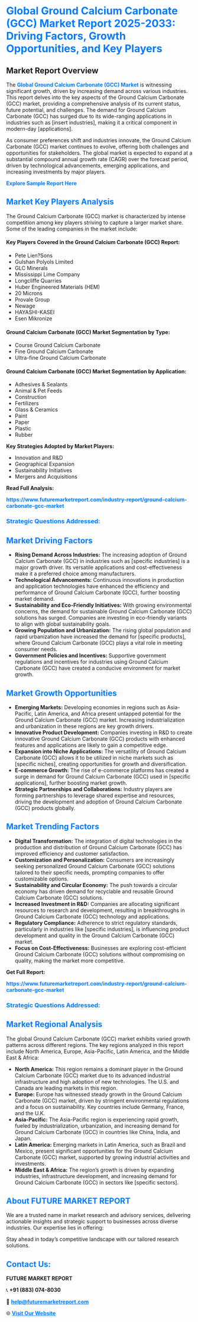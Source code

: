 <h1 style="color: #007BFF;">Global Ground Calcium Carbonate (GCC) Market Report 2025-2033: Driving Factors, Growth Opportunities, and Key Players</h1>

<section id="overview">
<h2>Market Report Overview</h2>
<p>The <a href="https://www.futuremarketreport.com/industry-report/ground-calcium-carbonate-gcc-market" style="color: #007BFF; text-decoration: none;"><strong>Global Ground Calcium Carbonate (GCC) Market</strong></a> is witnessing significant growth, driven by increasing demand across various industries. This report delves into the key aspects of the Ground Calcium Carbonate (GCC) market, providing a comprehensive analysis of its current status, future potential, and challenges. The demand for Ground Calcium Carbonate (GCC) has surged due to its wide-ranging applications in industries such as [insert industries], making it a critical component in modern-day [applications].</p>
<p>As consumer preferences shift and industries innovate, the Ground Calcium Carbonate (GCC) market continues to evolve, offering both challenges and opportunities for stakeholders. The global market is expected to expand at a substantial compound annual growth rate (CAGR) over the forecast period, driven by technological advancements, emerging applications, and increasing investments by major players.</p>
</section>

<section id="overview">
<p><a href="https://www.futuremarketreport.com/request-sample/reportId=83238" style="color: #007BFF; text-decoration: none;"><strong>Explore Sample Report Here</strong></a></p>
</section>

<section id="key-players">
<h2 style="color: #007BFF;">Market Key Players Analysis</h2>
<p>The Ground Calcium Carbonate (GCC) market is characterized by intense competition among key players striving to capture a larger market share. Some of the leading companies in the market include:</p>
<h4>Key Players Covered in the Ground Calcium Carbonate (GCC) Report:</h4>
<ul><li>Pete Lien?Sons</li><li>Gulshan Polyols Limited</li><li>GLC Minerals</li><li>Mississippi Lime Company</li><li>Longcliffe Quarries</li><li>Huber Engineered Materials (HEM)</li><li>20 Microns</li><li>Provale Group</li><li>Newage</li><li>HAYASHI-KASEI</li><li>Esen Mikronize</li></ul>
<h4>Ground Calcium Carbonate (GCC) Market Segmentation by Type:</h4>
<ul><li>Course Ground Calcium Carbonate</li><li>Fine Ground Calcium Carbonate</li><li>Ultra-fine Ground Calcium Carbonate</li></ul>

<h4>Ground Calcium Carbonate (GCC) Market Segmentation by Application:</h4>
<ul><li>Adhesives &amp; Sealants</li><li>Animal &amp; Pet Feeds</li><li>Construction</li><li>Fertilizers</li><li>Glass &amp; Ceramics</li><li>Paint</li><li>Paper</li><li>Plastic</li><li>Rubber</li></ul>
<p><strong>Key Strategies Adopted by Market Players:</strong></p>
<ul>
<li>Innovation and R&D</li>
<li>Geographical Expansion</li>
<li>Sustainability Initiatives</li>
<li>Mergers and Acquisitions</li>
</ul>
</section>

<section>
<p><strong>Read Full Analysis: </strong></p><a href="https://www.futuremarketreport.com/industry-report/ground-calcium-carbonate-gcc-market" style="color: #007BFF; text-decoration: none;"><strong>https://www.futuremarketreport.com/industry-report/ground-calcium-carbonate-gcc-market</strong></a>
<h3 style="color: #007BFF;">Strategic Questions Addressed:</h3>
</section>

<section id="driving-factors">
<h2 style="color: #007BFF;">Market Driving Factors</h2>
<ul>
<li><strong>Rising Demand Across Industries:</strong> The increasing adoption of Ground Calcium Carbonate (GCC) in industries such as [specific industries] is a major growth driver. Its versatile applications and cost-effectiveness make it a preferred choice among manufacturers.</li>
<li><strong>Technological Advancements:</strong> Continuous innovations in production and application technologies have enhanced the efficiency and performance of Ground Calcium Carbonate (GCC), further boosting market demand.</li>
<li><strong>Sustainability and Eco-Friendly Initiatives:</strong> With growing environmental concerns, the demand for sustainable Ground Calcium Carbonate (GCC) solutions has surged. Companies are investing in eco-friendly variants to align with global sustainability goals.</li>
<li><strong>Growing Population and Urbanization:</strong> The rising global population and rapid urbanization have increased the demand for [specific products], where Ground Calcium Carbonate (GCC) plays a vital role in meeting consumer needs.</li>
<li><strong>Government Policies and Incentives:</strong> Supportive government regulations and incentives for industries using Ground Calcium Carbonate (GCC) have created a conducive environment for market growth.</li>
</ul>
</section>

<section id="growth-opportunities">
<h2 style="color: #007BFF;">Market Growth Opportunities</h2>
<ul>
<li><strong>Emerging Markets:</strong> Developing economies in regions such as Asia-Pacific, Latin America, and Africa present untapped potential for the Ground Calcium Carbonate (GCC) market. Increasing industrialization and urbanization in these regions are key growth drivers.</li>
<li><strong>Innovative Product Development:</strong> Companies investing in R&D to create innovative Ground Calcium Carbonate (GCC) products with enhanced features and applications are likely to gain a competitive edge.</li>
<li><strong>Expansion into Niche Applications:</strong> The versatility of Ground Calcium Carbonate (GCC) allows it to be utilized in niche markets such as [specific niches], creating opportunities for growth and diversification.</li>
<li><strong>E-commerce Growth:</strong> The rise of e-commerce platforms has created a surge in demand for Ground Calcium Carbonate (GCC) used in [specific applications], further boosting market growth.</li>
<li><strong>Strategic Partnerships and Collaborations:</strong> Industry players are forming partnerships to leverage shared expertise and resources, driving the development and adoption of Ground Calcium Carbonate (GCC) products globally.</li>
</ul>
</section>

<section id="trending-factors">
<h2 style="color: #007BFF;">Market Trending Factors</h2>
<ul>
<li><strong>Digital Transformation:</strong> The integration of digital technologies in the production and distribution of Ground Calcium Carbonate (GCC) has improved efficiency and customer satisfaction.</li>
<li><strong>Customization and Personalization:</strong> Consumers are increasingly seeking personalized Ground Calcium Carbonate (GCC) solutions tailored to their specific needs, prompting companies to offer customizable options.</li>
<li><strong>Sustainability and Circular Economy:</strong> The push towards a circular economy has driven demand for recyclable and reusable Ground Calcium Carbonate (GCC) solutions.</li>
<li><strong>Increased Investment in R&D:</strong> Companies are allocating significant resources to research and development, resulting in breakthroughs in Ground Calcium Carbonate (GCC) technology and applications.</li>
<li><strong>Regulatory Compliance:</strong> Adherence to strict regulatory standards, particularly in industries like [specific industries], is influencing product development and quality in the Ground Calcium Carbonate (GCC) market.</li>
<li><strong>Focus on Cost-Effectiveness:</strong> Businesses are exploring cost-efficient Ground Calcium Carbonate (GCC) solutions without compromising on quality, making the market more competitive.</li>
</ul>
</section>

<section>
<p><strong>Get Full Report: </strong></p><a href="https://www.futuremarketreport.com/industry-report/ground-calcium-carbonate-gcc-market" style="color: #007BFF; text-decoration: none;"><strong>https://www.futuremarketreport.com/industry-report/ground-calcium-carbonate-gcc-market</strong></a>
<h3 style="color: #007BFF;">Strategic Questions Addressed:</h3>
</section>


<section id="regional-analysis">
<h2 style="color: #007BFF;">Market Regional Analysis</h2>
<p>The global Ground Calcium Carbonate (GCC) market exhibits varied growth patterns across different regions. The key regions analyzed in this report include North America, Europe, Asia-Pacific, Latin America, and the Middle East & Africa:</p>
<ul>
<li><strong>North America:</strong> This region remains a dominant player in the Ground Calcium Carbonate (GCC) market due to its advanced industrial infrastructure and high adoption of new technologies. The U.S. and Canada are leading markets in this region.</li>
<li><strong>Europe:</strong> Europe has witnessed steady growth in the Ground Calcium Carbonate (GCC) market, driven by stringent environmental regulations and a focus on sustainability. Key countries include Germany, France, and the U.K.</li>
<li><strong>Asia-Pacific:</strong> The Asia-Pacific region is experiencing rapid growth, fueled by industrialization, urbanization, and increasing demand for Ground Calcium Carbonate (GCC) in countries like China, India, and Japan.</li>
<li><strong>Latin America:</strong> Emerging markets in Latin America, such as Brazil and Mexico, present significant opportunities for the Ground Calcium Carbonate (GCC) market, supported by growing industrial activities and investments.</li>
<li><strong>Middle East & Africa:</strong> The region’s growth is driven by expanding industries, infrastructure development, and increasing demand for Ground Calcium Carbonate (GCC) in sectors like [specific sectors].</li>
</ul>
</section>

<footer>
<h2 style="color: #007BFF;">About FUTURE MARKET REPORT</h2>
<p>We are a trusted name in market research and advisory services, delivering actionable insights and strategic support to businesses across diverse industries. Our expertise lies in offering:</p>

<p>Stay ahead in today’s competitive landscape with our tailored research solutions.</p>

<h2 style="color: #007BFF;">Contact Us:</h2>
<p><strong>FUTURE MARKET REPORT</strong></p>
<p>📞 <strong>+91 (883) 074-8030</strong></p>
<p>📧 <strong><a href="mailto:help@futuremarketreport.com" style="color: #007BFF;">help@futuremarketreport.com</a></strong></p>
<p>🌐 <strong><a href="https://www.futuremarketreport.com/" style="color: #007BFF;">Visit Our Website</a></strong></p>
</footer>